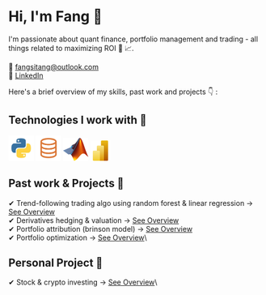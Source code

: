 # Hi, I'm Fang 👋
I'm passionate about quant finance, portfolio management and trading - all things related to maximizing ROI 🫡 📈.

📩 fangsitang@outlook.com\
👤 <a href="https://www.linkedin.com/in/fangsitang" target="_blank">LinkedIn</a> 

Here's a brief overview of my skills, past work and projects 👇 :

## Technologies I work with 🔧

<p>
  <img src="images/logo_python.jpg" alt="Python" width="50" height="50">
  <img src="images/logo_slq.png" alt="SQL" width="50" height="50">
  <img src="images/logo_matlab.png" alt="Matlab" width="50" height="45">
  <img src="images/logo_powerbi.png" alt="Power BI" width="40" height="40">
</p>

## Past work & Projects 🚀

✔ Trend-following trading algo using random forest & linear regression → [See Overview](https://github.com/fangsitang/trading)\
✔ Derivatives hedging & valuation → [See Overview](https://github.com/fangsitang/derivatives)\
✔ Portfolio attribution (brinson model) → [See Overview](https://github.com/fangsitang/portfolio_attribuion)\
✔ Portfolio optimization → [See Overview](https://github.com/fangsitang/portfolio_optimization)\
  

## Personal Project 🐷

✔ Stock & crypto investing → [See Overview](https://github.com/fangsitang/stock_investing)\
